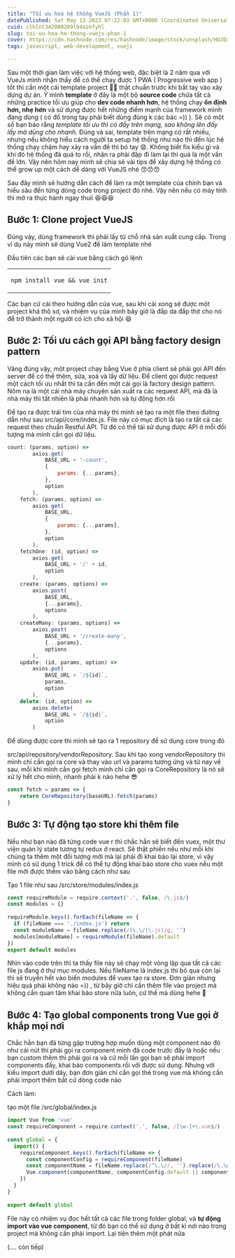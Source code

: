 ```yaml
---
title: "Tối ưu hoá hệ thống VueJS (Phần 1)"
datePublished: Sat May 13 2023 07:22:03 GMT+0000 (Coordinated Universal Time)
cuid: clhlnt342000209l94azkfyhl
slug: toi-uu-hoa-he-thong-vuejs-phan-1
cover: https://cdn.hashnode.com/res/hashnode/image/stock/unsplash/HUJDz6CJEaM/upload/d0d2227b3d67e1b3d2a311f4b2123961.jpeg
tags: javascript, web-development, vuejs

---
```


Sau một thời gian làm việc với hệ thống web, đặc biệt là 2 năm qua với VueJs mình nhận thấy để có thể chạy được 1 PWA ( Progressive web app ) tốt thì cần một cái template project 🧑‍💻 thật chuẩn trước khi bắt tay vào xây dựng dự án. Ý mình **template** ở đây là một bộ **source code** chứa tất cả những practice tối ưu giúp cho **dev code nhanh hơn**, hệ thống chạy **ổn định hơn, nhẹ hơn** và sử dụng được hết những điểm mạnh của framework mình đang dùng ( có đồ trong tay phải biết dùng đúng k các bác =)) ). Sẽ có một số bạn bảo rằng *template tối ưu thì có đầy trên mạng, sao không lên đấy lấy mà dùng cho nhanh.* Đúng và sai, template trên mạng có rất nhiều, nhưng nếu không hiểu cách người ta setup hệ thống như nào thì đến lúc hệ thống chạy chậm hay xảy ra vấn đề thì bó tay 😧. Không biết fix kiểu gì và khi đó hệ thống đã quá to rồi, nhận ra phải đập đi làm lại thì quả là một vấn đề lớn. Vậy nên hôm nay mình sẽ chia sẻ vài tips để xây dựng hệ thống có thể grow up một cách dễ dàng với VueJS nhé 😙😙😙

Sau đây mình sẽ hướng dẫn cách để làm ra một template của chính bạn và hiểu sâu đến từng dòng code trong project đó nhé. Vậy nên nếu có máy tính thì mở ra thực hành ngay thuii 😆😆😆

## Bước 1: Clone project VueJS

Đúng vậy, dùng framework thì phải lấy từ chỗ nhà sản xuất cung cấp. Trong ví dụ này mình sẽ dùng Vue2 để làm template nhé

Đầu tiên các bạn sẽ cài vue bằng cách gõ lệnh

<table><tbody><tr><td colspan="1" rowspan="1"><p><code>npm install vue &amp;&amp; vue init</code></p></td></tr></tbody></table>

Các bạn cứ cài theo hướng dẫn của vue, sau khi cài xong sẽ được một project khá thô sơ, và nhiệm vụ của mình bây giờ là đắp da đắp thịt cho nó để trở thành một người có ích cho xã hội 😄

## Bước 2: Tối ưu cách gọi API bằng factory design pattern

Vâng đúng vậy, một project chạy bằng Vue ở phía client sẽ phải gọi API đến server để có thể thêm, sửa, xoá và lấy dữ liệu. Để client gọi được request một cách tối ưu nhất thì ta cần đến một cái gọi là factory design pattern. Nôm na là một cái nhà máy chuyên sản xuất ra các request API, mà đã là nhà máy thì tất nhiên là phải nhanh hơn và tự động hơn rồi

Để tạo ra được trái tim của nhà máy thì mình sẽ tạo ra một file theo đường dẫn như sau src/api/core/index.js. File này có mục đích là tạo ra tất cả các request theo chuẩn Restful API. Từ đó có thể tái sử dụng được API ở mỗi đối tượng mà mình cần gọi dữ liệu.

```javascript
count: (params, option) =>
        axios.get(
            BASE_URL + '-count',
            {
                params: {...params},
            },
            option
        ),
    fetch: (params, option) =>
        axios.get(
            BASE_URL,
            {
                params: {...params},
            },
            option
        ),
    fetchOne: (id, option) =>
        axios.get(
            BASE_URL + '/' + id,
            option
        ),
    create: (params, options) =>
        axios.post(
            BASE_URL,
            {...params},
            options
        ),
    createMany: (params, options) =>
        axios.post(
            BASE_URL + '/create-many',
            {...params},
            options
        ),
    update: (id, params, option) =>
        axios.put(
            BASE_URL + `/${id}`,
            params,
            option
        ),
    delete: (id, option) =>
        axios.delete(
            BASE_URL + `/${id}`,
            option
        )
```

Để dùng được core thì mình sẽ tạo ra 1 repository để sử dụng core trong đó

src/api/repository/vendorRepository. Sau khi tạo xong vendorRepository thì mình chỉ cần gọi ra core và thay vào url và params tương ứng và từ nay về sau, mỗi khi mình cần gọi fetch mình chỉ cần gọi ra CoreRepository là nó sẽ xử lý hết cho mình, nhanh phải k nào hehe 😎

```javascript
const fetch = params => {
    return CoreRepository(baseURL).fetch(params)
}
```

## Bước 3: Tự động tạo store khi thêm file

Nếu như bạn nào đã từng code vue r thì chắc hẳn sẽ biết đến vuex, một thư viện quản lý state tương tự redux ở react. Sẽ thật phiền nếu như mỗi khi chúng ta thêm một đối tượng mới mà lại phải đi khai báo lại store, vì vậy mình có sử dụng 1 trick để có thể tự động khai báo store cho vuex nếu một file mới được thêm vào bằng cách như sau

Tạo 1 file như sau /src/store/modules/index.js

```javascript
const requireModule = require.context('.', false, /\.js$/)
const modules = {}
 
requireModule.keys().forEach(fileName => {
  if (fileName === './index.js') return
  const moduleName = fileName.replace(/(\.\/|\.js)/g, '')
  modules[moduleName] = requireModule(fileName).default
})
export default modules
```

Nhìn vào code trên thì ta thấy file này sẽ chạy một vòng lặp qua tất cả các file js đang ở thư mục modules. Nếu fileName là index.js thì bỏ qua còn lại thì sẽ truyền hết vào biến modules để vuex tạo ra store. Đơn giản nhưng hiệu quả phải không nào =)) , từ bây giờ chỉ cần thêm file vào project mà không cần quan tâm khai báo store nữa luôn, cứ thế mà dùng hehe 🐥

## Bước 4: Tạo global components trong Vue gọi ở khắp mọi nơi

Chắc hẳn bạn đã từng gặp trường hợp muốn dùng một component nào đó như cái nút thì phải gọi ra component mình đã code trước đấy là hoặc nếu bạn custom thêm thì phải gọi ra và cứ mỗi lần gọi bạn sẽ phải import components đấy, khai báo components rồi với được sử dụng. Nhưng với kiểu import dưới dây, bạn đơn giản chỉ cần gọi thẻ trong vue mà không cần phải import thêm bất cứ dòng code nào

Cách làm:

tạo một file /src/global/index.js

```javascript
import Vue from 'vue'
const requireComponent = require.context('.', false, /[\w-]+\.vue$/)
 
const global = {
  import() {
    requireComponent.keys().forEach(fileName => {
      const componentConfig = requireComponent(fileName)
      const componentName = fileName.replace(/^\.\//, '').replace(/\.\w+$/, '')
      Vue.component(componentName, componentConfig.default || componentConfig)
    })
  }
}
 
export default global
```

File này có nhiệm vụ đọc hết tất cả các file trong folder global, và **tự động import vào vue component**, từ đó bạn có thể sử dụng ở bất kì nơi nào trong project mà không cần phải import. Lại tiện thêm một phát nữa

(…. còn tiếp)